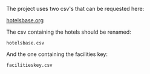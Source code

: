 The project uses two csv's that can be requested here:

[hotelsbase.org](http://www.hotelsbase.org/)

The csv containing the hotels should be renamed:

    hotelsbase.csv
    
And the one containing the facilities key:

    facilitieskey.csv
